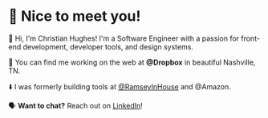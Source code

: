 # 🎉 Nice to meet you!

👋 Hi, I'm Christian Hughes! I'm a Software Engineer with a passion for front-end development, developer tools, and design systems.

🚀 You can find me working on the web at **@Dropbox** in beautiful Nashville, TN.

⬇️ I was formerly building tools at [@RamseyInHouse](https://github.com/RamseyInHouse) and @Amazon.

🗣 **Want to chat?** Reach out on [LinkedIn](https://www.linkedin.com/in/christianjhughes/)!
